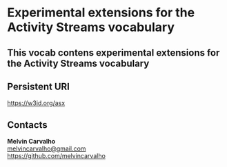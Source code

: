 # Experimental extensions for the Activity Streams vocabulary

## This vocab contens experimental extensions for the Activity Streams vocabulary

## Persistent URI 
https://w3id.org/asx

## Contacts    
**Melvin Carvalho**  
 <melvincarvalho@gmail.com>  
 https://github.com/melvincarvalho
